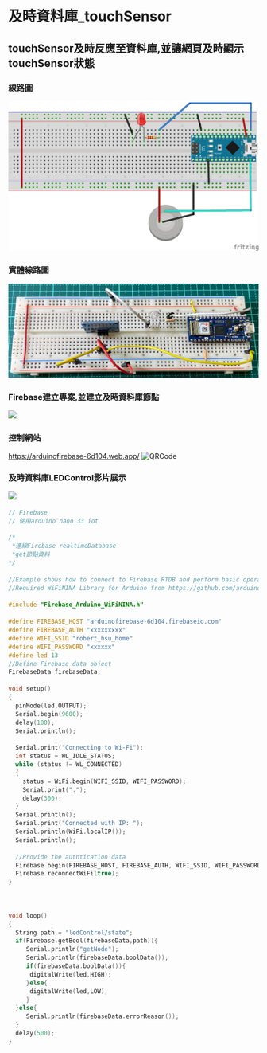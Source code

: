 # 及時資料庫_touchSensor
## touchSensor及時反應至資料庫,並讓網頁及時顯示touchSensor狀態
### 線路圖
![](touch_sensor_bb.jpg)

### 實體線路圖
![](IMG_0407.jpg)

### Firebase建立專案,並建立及時資料庫節點
![](及時資料庫節點.png)

### 控制網站
https://arduinofirebase-6d104.web.app/
![QRCode](條碼.png)

### 及時資料庫LEDControl影片展示
[![](https://img.youtube.com/vi/gRjMzTIt6XU/1.jpg)](https://youtu.be/gRjMzTIt6XU)



```C++
// Firebase
// 使用arduino nano 33 iot

/*
 *連線Firebase realtimeDatabase
 *get節點資料
*/

//Example shows how to connect to Firebase RTDB and perform basic operation for set, get, push and update data to database
//Required WiFiNINA Library for Arduino from https://github.com/arduino-libraries/WiFiNINA

#include "Firebase_Arduino_WiFiNINA.h"

#define FIREBASE_HOST "arduinofirebase-6d104.firebaseio.com"
#define FIREBASE_AUTH "xxxxxxxxx"
#define WIFI_SSID "robert_hsu_home"
#define WIFI_PASSWORD "xxxxxx"
#define led 13
//Define Firebase data object
FirebaseData firebaseData;

void setup()
{
  pinMode(led,OUTPUT);
  Serial.begin(9600);
  delay(100);
  Serial.println();

  Serial.print("Connecting to Wi-Fi");
  int status = WL_IDLE_STATUS;
  while (status != WL_CONNECTED)
  {
    status = WiFi.begin(WIFI_SSID, WIFI_PASSWORD);
    Serial.print(".");
    delay(300);
  }
  Serial.println();
  Serial.print("Connected with IP: ");
  Serial.println(WiFi.localIP());
  Serial.println();

  //Provide the autntication data
  Firebase.begin(FIREBASE_HOST, FIREBASE_AUTH, WIFI_SSID, WIFI_PASSWORD);
  Firebase.reconnectWiFi(true);
}

 

void loop()
{
  String path = "ledControl/state";
  if(Firebase.getBool(firebaseData,path)){
     Serial.println("getNode");
     Serial.println(firebaseData.boolData());
     if(firebaseData.boolData()){
      digitalWrite(led,HIGH);
     }else{
      digitalWrite(led,LOW);
     }
  }else{
     Serial.println(firebaseData.errorReason());
  }  
  delay(500);
}
```

